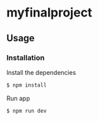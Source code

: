 # myfinalproject
## Usage


### Installation

Install the dependencies

```sh
$ npm install
```
Run app

```sh
$ npm run dev
```
